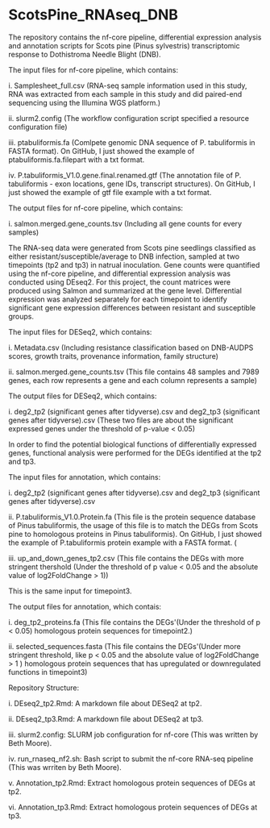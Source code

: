 # ScotsPine_RNAseq_DNB
The repository contains the nf-core pipeline, differential expression analysis and annotation scripts for Scots pine (Pinus sylvestris) transcriptomic response to Dothistroma Needle Blight (DNB). 

The input files for nf-core pipeline, which contains:

i. Samplesheet_full.csv (RNA-seq sample information used in this study, RNA was extracted from each sample in this study and did paired-end sequencing using the Illumina WGS platform.)

ii. slurm2.config (The workflow configuration script specified a resource configuration file)

iii. ptabuliformis.fa (Comlpete genomic DNA sequence of P. tabuliformis in FASTA format). On GitHub, I just showed the example of ptabuliformis.fa.filepart with a txt format.

iv. P.tabuliformis_V1.0.gene.final.renamed.gtf (The annotation file of P. tabuliformis - exon locations, gene IDs, transcript structures). On GitHub, I just showed the example of gtf file example with a txt format.

The output files for nf-core pipeline, which contains:

i. salmon.merged.gene_counts.tsv (Including all gene counts for every samples)

The RNA-seq data were generated from Scots pine seedlings classified as either resistant/susceptible/average to DNB infection, sampled at two timepoints (tp2 and tp3) in natrual inoculation. Gene counts were quantified using the nf-core pipeline, and differential expression analysis was conducted using DEseq2. For this project, the count matrices were produced using Salmon and summarized at the gene level. Differential expression was analyzed separately for each timepoint to identify significant gene expression differences between resistant and susceptible groups.

The input files for DESeq2, which contains:

i. Metadata.csv (Including resistance classification based on DNB-AUDPS scores, growth traits, provenance information, family structure)

ii. salmon.merged.gene_counts.tsv (This file contains 48 samples and 7989 genes, each row represents a gene and each column represents a sample)

The output files for DESeq2, which contains:

i. deg2_tp2 (significant genes after tidyverse).csv and deg2_tp3 (significant genes after tidyverse).csv (These two files are about the significant expressed genes under the threshold of p-value < 0.05)

In order to find the potential biological functions of differentially expressed genes, functional analysis were performed for the DEGs identified at the tp2 and tp3. 

The input files for annotation, which contains:

i. deg2_tp2 (significant genes after tidyverse).csv and deg2_tp3 (significant genes after tidyverse).csv 

ii. P.tabuliformis_V1.0.Protein.fa (This file is the protein sequence database of Pinus tabuliformis, the usage of this file is to match the DEGs from Scots pine to homologous proteins in Pinus tabuliformis). On GitHub, I just showed the example of P.tabuliformis protein example with a FASTA format. (

iii. up_and_down_genes_tp2.csv (This file contains the DEGs with more stringent thershold (Under the threshold of p value < 0.05 and the absolute value of log2FoldChange > 1))

This is the same input for timepoint3.

The output files for annotation, which contais:

i. deg_tp2_proteins.fa (This file contains the DEGs'(Under the threshold of p < 0.05) homologous protein sequences for timepoint2.)

ii. selected_sequences.fasta (This file contains the DEGs'(Under more stringent threshold, like p < 0.05 and the absolute value of log2FoldChange > 1 ) homologous protein sequences that has upregulated or downregulated functions in timepoint3)

Repository Structure:

i. DEseq2_tp2.Rmd: A markdown file about DESeq2 at tp2.

ii. DEseq2_tp3.Rmd: A markdown file about DESeq2 at tp3.

iii. slurm2.config: SLURM job configuration for nf-core (This was written by Beth Moore). 

iv. run_rnaseq_nf2.sh: Bash script to submit the nf-core RNA-seq pipeline  (This was wrriten by Beth Moore).

v. Annotation_tp2.Rmd: Extract homologous protein sequences of DEGs at tp2.

vi. Annotation_tp3.Rmd: Extract homologous protein sequences of DEGs at tp3.
